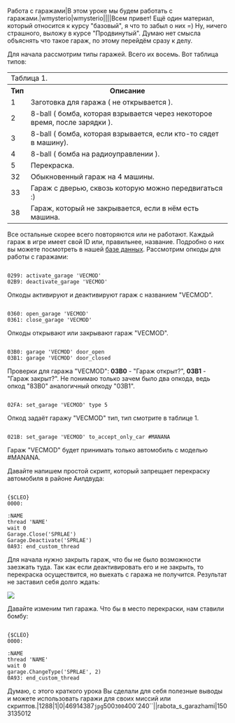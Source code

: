 Работа с гаражами|В этом уроке мы будем работать с гаражами.|wmysterio|wmysterio||||Всем привет! Ещё один материал, который относится к курсу &quot;базовый&quot;, я что то забыл о них =) Ну, ничего страшного, выложу в курсе "Продвинутый". Думаю нет смысла объяснять что такое гараж, по этому перейдём сразу к делу.

Для начала рассмотрим типы гаражей. Всего их восемь. Вот таблица типов:

<table class="table table-bordered"><tbody>
<tr><td colspan="2" class="text-center">Таблица 1.</td></td></tr>
<tr><th>Тип</th><th>Описание</th></tr>
<tr><td>1</td><td>Заготовка для гаража ( не открывается ).</td></tr>
<tr><td>2</td><td>8-ball ( бомба, которая взрывается через некоторое время, после зарядки ).</td></tr>
<tr><td>3</td><td>8-ball ( бомба, которая взрывается, если кто-то сядет в машину).</td></tr>
<tr><td>4</td><td>8-ball ( бомба на радиоуправлении ).</td></tr>
<tr><td>5</td><td>Перекраска.</td></tr>
<tr><td>32</td><td>Обыкновенный гараж на 4 машины.</td></tr>
<tr><td>33</td><td>Гараж с дверью, сквозь которую можно передвигаться :)</td></tr>
<tr><td>38</td><td>Гараж, который не закрывается, если в нём есть машина.</td></tr>
</tbody></table>

Все остальные скорее всего повторяются или не работают. Каждый гараж в игре имеет свой ID или, правильнее, название. Подробно о них вы можете посмотреть в нашей <a href="/dir/gta_sa/gta_san_andreas_nazvanija_garazhej/1-1-0-24">базе данных</a>. Рассмотрим опкоды для работы с гаражами:


```

0299: activate_garage 'VECMOD'
02B9: deactivate_garage 'VECMOD'
```



Опкоды активируют и деактивируют гараж с названием "VECMOD".


```

0360: open_garage 'VECMOD'
0361: close_garage 'VECMOD'
```



Опкоды открывают или закрывают гараж "VECMOD".


```

03B0: garage 'VECMOD' door_open
03B1: garage 'VECMOD' door_closed
```



Проверки для гаража "VECMOD": **03B0** - "Гараж открыт?", **03B1** - "Гараж закрыт?". Не понимаю только зачем было два опкода, ведь опкод "83B0" аналогичный опкоду "03B1".


```

02FA: set_garage 'VECMOD' type 5
```



Опкод задаёт гаражу "VECMOD" тип, тип смотрите в таблице 1.


```

021B: set_garage 'VECMOD' to_accept_only_car #MANANA
```



Гараж "VECMOD" будет принимать только автомобиль с моделью #MANANA.

Давайте напишем простой скрипт, который запрещает перекраску автомобиля в районе Аилдвуда:


```

{$CLEO}
0000:

:NAME
thread 'NAME'
wait 0
Garage.Close('SPRLAE')
Garage.Deactivate('SPRLAE')
0A93: end_custom_thread
```



Для начала нужно закрыть гараж, что бы не было возможности заезжать туда. Так как если деактивировать его и не закрыть, то перекраска осуществится, но выехать с гаража не получится. Результат не заставил себя долго ждать:

<!--IMG1--><img src="https://github.com/wmysterio/scm-scripting-lessons/raw/resources/_pu/1/46914387.jpg" /><!--IMG1-->

Давайте изменим тип гаража. Что бы в место перекраски, нам ставили бомбу:


```

{$CLEO}
0000:

:NAME
thread 'NAME'
wait 0
garage.ChangeType('SPRLAE', 2)
0A93: end_custom_thread
```



Думаю, с этого краткого урока Вы сделали для себя полезные выводы и можете использовать гаражи для своих миссий или скриптов.|1288|1|0|46914387`jpg`500`300`400`240``\||rabota_s_garazhami|1503135012